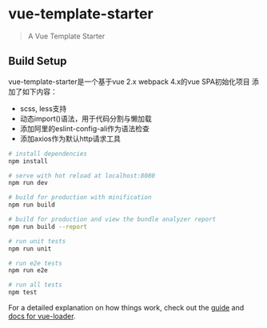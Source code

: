 # vue-template-starter

> A Vue Template Starter

## Build Setup

vue-template-starter是一个基于vue 2.x webpack 4.x的vue SPA初始化项目
添加了如下内容：
* scss, less支持
* 动态import()语法，用于代码分割与懒加载
* 添加阿里的eslint-config-ali作为语法检查
* 添加axios作为默认http请求工具

``` bash
# install dependencies
npm install

# serve with hot reload at localhost:8080
npm run dev

# build for production with minification
npm run build

# build for production and view the bundle analyzer report
npm run build --report

# run unit tests
npm run unit

# run e2e tests
npm run e2e

# run all tests
npm test
```

For a detailed explanation on how things work, check out the [guide](http://vuejs-templates.github.io/webpack/) and [docs for vue-loader](http://vuejs.github.io/vue-loader).

